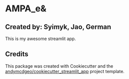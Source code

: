# AMPA_e&
## Created by: Syimyk, Jao, German

This is my awesome streamlit app.


## Credits

This package was created with Cookiecutter and the [andymcdgeo/cookiecutter_streamlit_app](https://github.com/andymcdgeo/cookiecutter-streamlit) project template.
